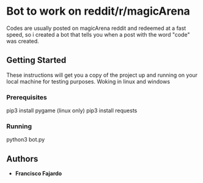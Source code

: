 # Bot to work on reddit/r/magicArena

Codes are usually posted on magicArena reddit and redeemed at a fast speed, so i created a bot that tells you when a post with the word "code" was created. 

## Getting Started

These instructions will get you a copy of the project up and running on your local machine for testing purposes.
Woking in linux and windows

### Prerequisites

pip3 install pygame (linux only)
pip3 install requests 

### Running

python3 bot.py


## Authors

* **Francisco Fajardo** 





  
